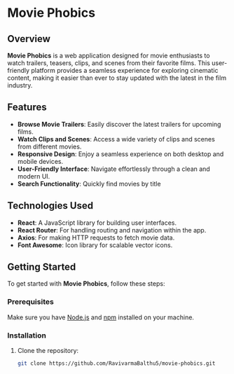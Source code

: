# Movie Phobics

## Overview

**Movie Phobics** is a web application designed for movie enthusiasts to watch trailers, teasers, clips, and scenes from their favorite films. This user-friendly platform provides a seamless experience for exploring cinematic content, making it easier than ever to stay updated with the latest in the film industry.

## Features

- **Browse Movie Trailers**: Easily discover the latest trailers for upcoming films.
- **Watch Clips and Scenes**: Access a wide variety of clips and scenes from different movies.
- **Responsive Design**: Enjoy a seamless experience on both desktop and mobile devices.
- **User-Friendly Interface**: Navigate effortlessly through a clean and modern UI.
- **Search Functionality**: Quickly find movies by title 

## Technologies Used

- **React**: A JavaScript library for building user interfaces.
- **React Router**: For handling routing and navigation within the app.
- **Axios**: For making HTTP requests to fetch movie data.
- **Font Awesome**: Icon library for scalable vector icons.

## Getting Started

To get started with **Movie Phobics**, follow these steps:

### Prerequisites

Make sure you have [Node.js](https://nodejs.org/) and [npm](https://www.npmjs.com/) installed on your machine.

### Installation

1. Clone the repository:
   ```bash
   git clone https://github.com/RavivarmaBalthu5/movie-phobics.git

